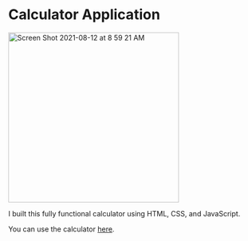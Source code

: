 # Calculator Application

<img width="342" alt="Screen Shot 2021-08-12 at 8 59 21 AM" src="https://user-images.githubusercontent.com/80060826/129201867-0d0d836a-8b00-4040-9ce0-540050a4807e.png">


I built this fully functional calculator using HTML, CSS, and JavaScript.

You can use the calculator [here](https://millertim83.github.io/Calculator/).



